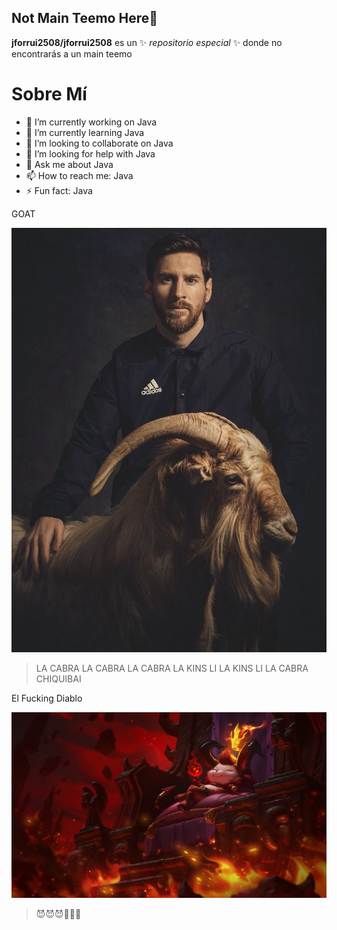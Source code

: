 ## Not Main Teemo Here👋

**jforrui2508/jforrui2508** es un ✨ _repositorio especial_ ✨ donde no encontrarás a un main teemo

Sobre Mí
=============

- 🔭 I’m currently working on Java
- 🌱 I’m currently learning Java
- 👯 I’m looking to collaborate on Java
- 🤔 I’m looking for help with Java
- 💬 Ask me about Java
- 📫 How to reach me: Java
- ⚡ Fun fact: Java

GOAT

![](LaCabra.jpg)

> LA CABRA LA CABRA LA CABRA LA KINS LI LA KINS LI LA CABRA CHIQUIBAI

El Fucking Diablo

![](Teemo_14.jpg)

> 😈😈😈🥵🥵🥵


